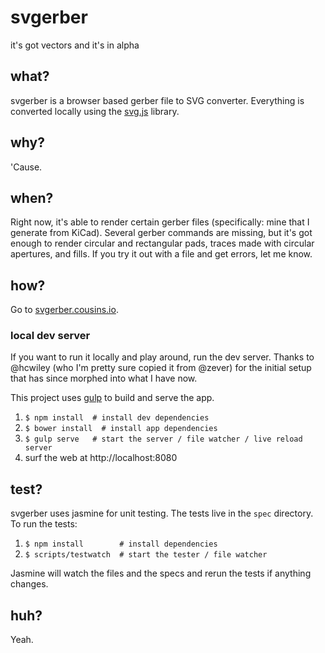 # svgerber
it's got vectors and it's in alpha

## what?
svgerber is a browser based gerber file to SVG converter. Everything is converted locally using the [svg.js](http://www.svgjs.com) library.

## why?
'Cause.

## when?
Right now, it's able to render certain gerber files (specifically: mine that I generate from KiCad). Several gerber commands are missing, but it's got enough to render circular and rectangular pads, traces made with circular apertures, and fills. If you try it out with a file and get errors, let me know.

## how?
Go to [svgerber.cousins.io](http://svgerber.cousins.io).

### local dev server
If you want to run it locally and play around, run the dev server. Thanks to @hcwiley (who I'm pretty sure copied it from @zever) for the initial setup that has since morphed into what I have now.

This project uses [gulp](http://gulpjs.com) to build and serve the app.

1. `$ npm install  # install dev dependencies`
2. `$ bower install  # install app dependencies`
2. `$ gulp serve   # start the server / file watcher / live reload server`
3. surf the web at http://localhost:8080

## test?
svgerber uses jasmine for unit testing. The tests live in the `spec` directory. To run the tests:

1. `$ npm install        # install dependencies`
2. `$ scripts/testwatch  # start the tester / file watcher`

Jasmine will watch the files and the specs and rerun the tests if anything changes.

## huh?
Yeah.

